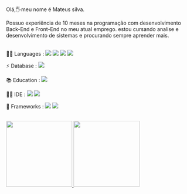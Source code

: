 Olá,🖐meu nome é Mateus silva.<br>

Possuo experiência de 10 meses na programação com desenvolvimento Back-End e Front-End no meu atual emprego. estou cursando analise e desenvolvimento de sistemas e procurando sempre aprender mais.<br><br>

👩‍💻 Languages : <img src="https://img.shields.io/badge/CSS3-1572B6?style=for-the-badge&logo=css3&logoColor=white" /> <img src="https://img.shields.io/badge/HTML5-E34F26?style=for-the-badge&logo=html5&logoColor=white" /> <img src="https://img.shields.io/badge/JavaScript-323330?style=for-the-badge&logo=javascript&logoColor=F7DF1E" /> <img src="https://img.shields.io/badge/PHP-777BB4?style=for-the-badge&logo=php&logoColor=white" /> <br>

⚡ Database : <img src="https://img.shields.io/badge/MySQL-005C84?style=for-the-badge&logo=mysql&logoColor=white" /> <br>

📚 Education : <img src="https://img.shields.io/badge/Udemy-EC5252?style=for-the-badge&logo=Udemy&logoColor=white" />  <br>

👩‍💻 IDE : <img src="https://img.shields.io/badge/VSCode-0078D4?style=for-the-badge&logo=visual%20studio%20code&logoColor=white" />  <img src="https://img.shields.io/badge/sublime_text-%23575757.svg?&style=for-the-badge&logo=sublime-text&logoColor=important" /><br>

🚀 Frameworks :  <img src="https://img.shields.io/badge/Laravel-FF2D20?style=for-the-badge&logo=laravel&logoColor=white"/>  <img src="https://img.shields.io/badge/Bootstrap-563D7C?style=for-the-badge&logo=bootstrap&logoColor=white"/> <br>


<br>
<div align="">
  <a href="https://github.com/llMateusll">
  <img height="180em" src="https://github-readme-stats.vercel.app/api?username=llMateusll&show_icons=true&theme=gruvbox&include_all_commits=true&count_private=true"/>
  <img height="180em" src="https://github-readme-stats.vercel.app/api/top-langs/?username=llMateusll&layout=compact&langs_count=7&theme=gruvbox"/>
</div>
